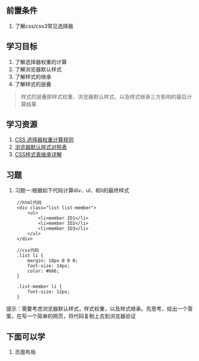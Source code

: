 ## 前置条件
1. 了解css/css3常见选择器

## 学习目标
1. 了解选择器权重的计算
2. 了解浏览器默认样式
3. 了解样式的继承
4. 了解样式的层叠
> 样式的层叠即样式权重、浏览器默认样式、以及样式继承三方影响的最后计算结果

## 学习资源
1. [CSS 选择器权重计算规则](http://www.imooc.com/article/14629)
2. [浏览器默认样式对照表](http://developer.doyoe.com/default-style/)
3. [CSS样式表继承详解](http://www.cnphp.info/css-style-inheritance.html)

## 习题
1. 习题一:根据如下代码计算div、ul、和li的最终样式
```
    //html代码
    <div class="list list-member">
        <ul>
            <li>member ID1</li>
            <li>member ID2</li>
            <li>member ID3</li>
        </ul>
    </div>

    //css代码
    .list li {
        margin: 10px 0 0 0;
        font-size: 14px;
        color: #666;
    }

    .list-member li {
        font-size: 12px;
    }
```

提示：需要考虑浏览器默认样式，样式权重，以及样式继承。先思考，给出一个答案，在写一个简单的网页，将代码复制上去到浏览器验证

## 下面可以学
1. 页面布局
